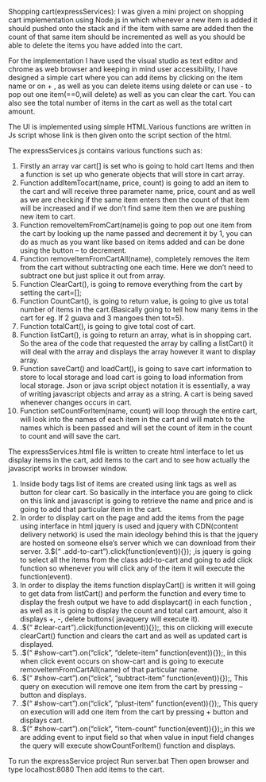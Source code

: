 Shopping cart(expressServices):
I was given a mini project on shopping cart implementation using Node.js in which whenever a new item is added it should pushed onto the stack and if the  item with same are added then the count of that same item should be incremented as well as you should be able to delete the items you have added into the cart.

For the implementation I have used the visual studio as text editor and chrome as web browser and keeping in mind user accessibility, I have designed a simple cart where you can add items by clicking on the item name or on + , as well as you can delete items using delete or can use - to pop out one item(==0,will delete) as well as you can clear the cart. You can also see the total number of  items in the cart as well as the total cart amount.

The UI is implemented using simple HTML.Various functions are written in Js script whose link is then given onto the script section of the html.

The expressServices.js contains various functions such as:

1. Firstly an array var cart[] is set who is going to hold cart Items and then a function is set up who generate objects that will store in cart array.
2. Function addItemTocart(name, price, count) is going to add an item to the cart and will receive three parameter name, price, count and as well as we are checking if the same item enters then the count of that item will be increased and if we don't find same item then we are pushing new item to cart.
3. Function removeItemFromCart(name)is going to pop out one item from the cart by looking up the name passed and decrement it by 1, you can do as much as you want like based on items added and can be done using the button – to decrement.
4. Function removeItemFromCartAll(name), completely removes the item from the cart without subtracting one each time. Here we don’t need to subtract one but just splice it out from array.
5. Function ClearCart(), is going to remove everything from the cart by setting the cart=[];
6. Function CountCart(), is going to return value, is going to give us total number of items in the cart.(Basically going to tell how many items in the cart for eg. If 2 guava and 3 mangoes then tot=5).
7. Function totalCart(), is going to give total cost of cart.
8. Function listCart(), is going to return an array, what is in shopping cart. So the area of the code that requested the array by calling a listCart() it will deal with the array and displays the array however it want to display array.
9. Function saveCart() and loadCart(), is going to save cart information to store to local storage and load cart is going to load information from local storage. Json or java script object notation it is essentially, a way of writing javascript objects and array as a string. A cart is being saved whenever changes occurs in cart. 
10. Function setCountForItem(name, count) will loop through the entire cart, will look into the names of each item in the cart and will match to the names which is been passed and will set the count of item in the count  to count and will save the cart.



The expressServices.html file is written to create html interface to let us display items in the cart, add items to the cart and to see how actually the javascript works in browser window.

1. Inside body tags list of items are created using link tags as well as  button for clear cart. So basically in the interface you are going to click on this link and javascript is going to retrieve the name and price and is going to add that particular item in the cart.
2. In order to display cart on the page and add the items from the page using interface in html jquery is used and jquery with CDN(content delivery network) is used the main ideology behind this is that the jquery are hosted on someone else’s server which we can download from their server.
3.$(“ .add-to-cart”).click(function(event)){}); ,is jquery is going to select all the items from the class add-to-cart and going to add click function so whenever you will click any of the item it will execute the function(event).
4. In order to display the items function displayCart() is written it will going to get data from listCart() and perform the function and every time to display the fresh output we have to add displaycart() in each function , as well as it is going to display the count and total cart amount, also it displays +, -, delete buttons( javaquery will execute it).
 5. .$(“ #clear-cart”).click(function(event)){});, this on clicking will execute clearCart() function and clears the cart and as well as updated cart is displayed.
 6. .$(“ #show-cart”).on(“click”, “delete-item” function(event)){});, in this when click event occurs on show-cart and is going to execute removeItemFromCartAll(name) of that particular name.
 7. .$(“ #show-cart”).on(“click”, “subtract-item” function(event)){});, This query on execution will remove one item from the cart by pressing – button and displays.
8. .$(“ #show-cart”).on(“click”, “plust-item” function(event)){});, This query on execution will add one item from the cart by pressing + button and displays cart.
9. .$(“ #show-cart”).on(“click”, “item-count” function(event)){});,in this we are adding event to input field so that when value in input field changes the query will execute showCountForItem() function  and displays.

To run the expressService project
Run server.bat
Then open browser and type localhost:8080
Then add items to the cart.
